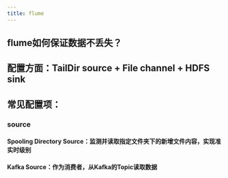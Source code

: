 ```yaml
---
title: flume
---
```


## flume如何保证数据不丢失？
## 配置方面：TailDir source + File channel + HDFS sink
## 常见配置项：
### source
#### Spooling Directory Source：监测并读取指定文件夹下的新增文件内容，实现准实时级别
#### Kafka Source：作为消费者，从Kafka的**Topic**读取数据
####
##
